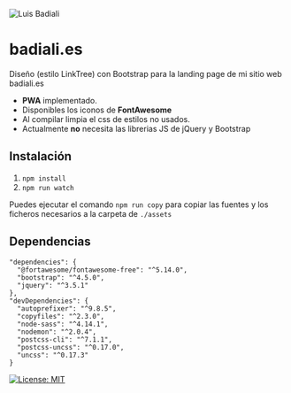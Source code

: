 ![Luis Badiali](https://repository-images.githubusercontent.com/280487130/88871900-cae8-11ea-940f-2eef5f3d07a9)

# badiali.es
Diseño (estilo LinkTree) con Bootstrap para la landing page de mi sitio web badiali.es
- **PWA** implementado.
- Disponibles los iconos de **FontAwesome**
- Al compilar limpia el css de estilos no usados.
- Actualmente **no** necesita las librerias JS de jQuery y Bootstrap

## Instalación

1. `npm install`
2. `npm run watch`

Puedes ejecutar el comando `npm run copy` para copiar las fuentes y los ficheros necesarios a la carpeta de `./assets`

## Dependencias

```
"dependencies": {
  "@fortawesome/fontawesome-free": "^5.14.0",
  "bootstrap": "^4.5.0",
  "jquery": "^3.5.1"
},
"devDependencies": {
  "autoprefixer": "^9.8.5",
  "copyfiles": "^2.3.0",
  "node-sass": "^4.14.1",
  "nodemon": "^2.0.4",
  "postcss-cli": "^7.1.1",
  "postcss-uncss": "^0.17.0",
  "uncss": "^0.17.3"
}
```

[![License: MIT](https://img.shields.io/badge/License-MIT-yellow.svg)](https://opensource.org/licenses/MIT)
